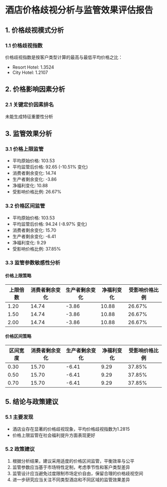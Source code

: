 # 酒店价格歧视分析与监管效果评估报告

## 1. 价格歧视模式分析

### 1.1 价格歧视指数

价格歧视指数是按客户类型计算的最高与最低平均价格之比：

- Resort Hotel: 1.3524
- City Hotel: 1.2107

## 2. 价格影响因素分析

### 2.1 关键定价因素排名

未能生成特征重要性分析

## 3. 监管效果分析

### 3.1 价格上限监管

- 平均原始价格: 103.53
- 平均监管后价格: 92.65 (-10.51% 变化)
- 消费者剩余变化: 14.74
- 生产者剩余变化: -3.86
- 净福利变化: 10.88
- 受影响价格比例: 26.67%

### 3.2 价格区间监管

- 平均原始价格: 103.53
- 平均监管后价格: 94.24 (-8.97% 变化)
- 消费者剩余变化: 15.70
- 生产者剩余变化: -6.41
- 净福利变化: 9.29
- 受影响价格比例: 37.85%

### 3.3 监管参数敏感性分析

#### 价格上限策略

| 上限倍数 | 消费者剩余变化 | 生产者剩余变化 | 净福利变化 | 受影响价格比例 |
| -------- | -------------- | -------------- | ---------- | -------------- |
| 1.20 | 14.74 | -3.86 | 10.88 | 26.67% |
| 1.50 | 14.74 | -3.86 | 10.88 | 26.67% |
| 2.00 | 14.74 | -3.86 | 10.88 | 26.67% |

#### 价格区间策略

| 区间宽度 | 消费者剩余变化 | 生产者剩余变化 | 净福利变化 | 受影响价格比例 |
| -------- | -------------- | -------------- | ---------- | -------------- |
| 0.30 | 15.70 | -6.41 | 9.29 | 37.85% |
| 0.50 | 15.70 | -6.41 | 9.29 | 37.85% |
| 0.70 | 15.70 | -6.41 | 9.29 | 37.85% |

## 5. 结论与政策建议

### 5.1 主要发现

- 酒店业存在显著的价格歧视现象，平均价格歧视指数为1.2815
- 价格上限监管在社会福利提升方面表现更好

### 5.2 政策建议

1. 根据分析结果，建议采用适度的价格区间监管，平衡效率与公平
2. 监管参数应当基于市场特性定制，考虑季节性和客户类型差异
3. 监管设计应当避免过度限制市场定价自由，保留合理的价格歧视空间
4. 进一步研究应当关注不同类型酒店和不同区域的监管效果差异